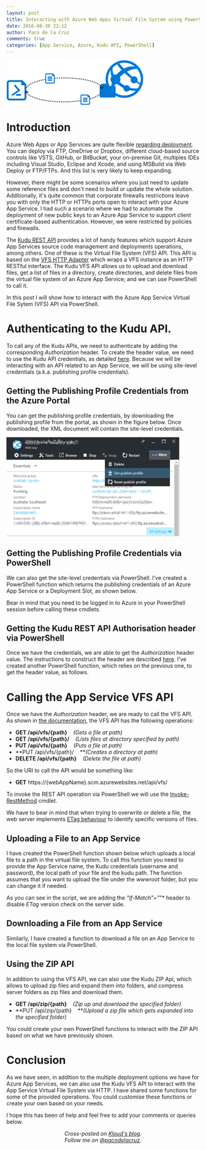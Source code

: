 ```yaml
---
layout: post
title: Interacting with Azure Web Apps Virtual File System using PowerShell and the Kudu API
date: 2016-08-30 22:12
author: Paco de la Cruz
comments: true
categories: [App Service, Azure, Kudu API, PowerShell]
---
```


![](/assets/img/2016/08/083016_1331_interacting1.png)

Introduction
============

Azure Web Apps or App Services are quite flexible [regarding deployment](https://azure.microsoft.com/en-us/documentation/articles/web-sites-deploy/). You can deploy via FTP, OneDrive or Dropbox, different cloud-based source controls like VSTS, GitHub, or BitBucket, your on-premise Git, multiples IDEs including Visual Studio, Eclipse and Xcode, and using MSBuild via Web Deploy or FTP/FTPs. And this list is very likely to keep expanding.

However, there might be some scenarios where you just need to update some reference files and don't need to build or update the whole solution. Additionally, it's quite common that corporate firewalls restrictions leave you with only the HTTP or HTTPs ports open to interact with your Azure App Service. I had such a scenario where we had to automate the deployment of new public keys to an Azure App Service to support client certificate-based authentication. However, we were restricted by policies and firewalls.

The [Kudu REST API](https://github.com/projectkudu/kudu/wiki/REST-API) provides a lot of handy features which support Azure App Services source code management and deployments operations, among others. One of these is the Virtual File System (VFS) API. This API is based on the [VFS HTTP Adapter](https://github.com/c9/vfs-http-adapter) which wraps a VFS instance as an HTTP RESTful interface. The Kudu VFS API allows us to upload and download files, get a list of files in a directory, create directories, and delete files from the virtual file system of an Azure App Service; and we can use PowerShell to call it.

In this post I will show how to interact with the Azure App Service Virtual File Sytem (VFS) API via PowerShell.

Authenticating to the Kudu API.
===============================

To call any of the Kudu APIs, we need to authenticate by adding the corresponding *Authorization* header. To create the header value, we need to use the Kudu API credentials, as detailed [here](https://github.com/projectkudu/kudu/wiki/Deployment-credentials). Because we will be interacting with an API related to an App Service, we will be using site-level credentials (a.k.a. publishing profile credentials).

Getting the Publishing Profile Credentials from the Azure Portal
----------------------------------------------------------------

You can get the publishing profile credentials, by downloading the publishing profile from the portal, as shown in the figure below. Once downloaded, the XML document will contain the site-level credentials.

![](/assets/img/2016/08/083016_1331_interacting2.png)

Getting the Publishing Profile Credentials via PowerShell
---------------------------------------------------------

We can also get the site-level credentials via PowerShell. I've created a PowerShell function which returns the publishing credentials of an Azure App Service or a Deployment Slot, as shown below.

<script src="https://gist.github.com/pacodelacruz/83a14ee7a81887d52bf7525b439c9500.js"></script>

Bear in mind that you need to be logged in to Azure in your PowerShell session before calling these cmdlets.

Getting the Kudu REST API Authorisation header via PowerShell
-------------------------------------------------------------

Once we have the credentials, we are able to get the *Authorization* header value. The instructions to construct the header are described [here](https://github.com/projectkudu/kudu/wiki/REST-API). I've created another PowerShell function, which relies on the previous one, to get the header value, as follows.

<script src="https://gist.github.com/pacodelacruz/d89cff7d94087bb5755eb1c02c7897b9.js"></script>

Calling the App Service VFS API
===============================

Once we have the *Authorization* header, we are ready to call the VFS API. As shown in [the documentation](https://github.com/projectkudu/kudu/wiki/REST-API), the VFS API has the following operations:

- **GET /api/vfs/{path}**    *(Gets a file at path)*
- **GET /api/vfs/{path}/**    *(Lists files at directory specified by path)*
- **PUT /api/vfs/{path}**    *(Puts a file at path)*
- **PUT /api/vfs/{path}/    ***(Creates a directory at path)*
- **DELETE /api/vfs/{path}**    *(Delete the file at path)*

So the URI to call the API would be something like:

- **GET** https://{webAppName}.scm.azurewebsites.net/api/vfs/

To invoke the REST API operation via PowerShell we will use the [Invoke-RestMethod](https://technet.microsoft.com/en-us/library/hh849971.aspx) cmdlet.

We have to bear in mind that when trying to overwrite or delete a file, the web server implements [ETag behaviour](https://en.wikipedia.org/wiki/HTTP_ETag) to identify specific versions of files.

Uploading a File to an App Service
----------------------------------

I have created the PowerShell function shown below which uploads a local file to a path in the virtual file system. To call this function you need to provide the App Service name, the Kudu credentials (username and password), the local path of your file and the kudu path. The function assumes that you want to upload the file under the *wwwroot* folder, but you can change it if needed.

<script src="https://gist.github.com/pacodelacruz/537cca5666f9ebd81ce36d4b7b6264da.js"></script>

As you can see in the script, we are adding the *"If-Match"="*"* header to disable *ETag* version check on the server side.

Downloading a File from an App Service
--------------------------------------

Similarly, I have created a function to download a file on an App Service to the local file system via PowerShell.

<script src="https://gist.github.com/pacodelacruz/35ed6993b7a1c9e1322c51244def2569.js"></script>

Using the ZIP API
-----------------

In addition to using the VFS API, we can also use the Kudu ZIP Api, which allows to upload zip files and expand them into folders, and compress server folders as zip files and download them.

- **GET /api/zip/{path}**    *(Zip up and download the specified folder)*
- **PUT /api/zip/{path}    ***(Upload a zip file which gets expanded into the specified folder)*

You could create your own PowerShell functions to interact with the ZIP API based on what we have previously shown.

Conclusion
==========

As we have seen, in addition to the multiple deployment options we have for Azure App Services, we can also use the Kudu VFS API to interact with the App Service Virtual File System via HTTP. I have shared some functions for some of the provided operations. You could customise these functions or create your own based on your needs.

I hope this has been of help and feel free to add your comments or queries below.

<p style="text-align:center;"><em>Cross-posted on <a href="https://blog.kloud.com.au/author/pacodelacruzag/">Kloud's blog</a>.<br/>
Follow me on <a href="https://twitter.com/pacodelacruz" target="_blank" rel="noopener noreferrer">@pacodelacruz</a>.</em></p>

